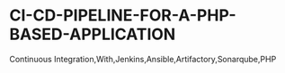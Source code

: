 # CI-CD-PIPELINE-FOR-A-PHP-BASED-APPLICATION
Continuous Integration,With,Jenkins,Ansible,Artifactory,Sonarqube,PHP
